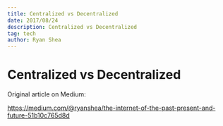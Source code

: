 ```yaml
---
title: Centralized vs Decentralized
date: 2017/08/24
description: Centralized vs Decentralized
tag: tech
author: Ryan Shea
---
```


# Centralized vs Decentralized

Original article on Medium:

https://medium.com/@ryanshea/the-internet-of-the-past-present-and-future-51b10c765d8d
